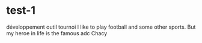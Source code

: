 # test-1
développement outil tournoi
I like to play football and some other sports. But my heroe in life is the famous adc Chacy
